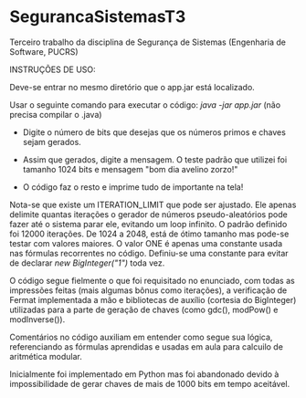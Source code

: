 # SegurancaSistemasT3
Terceiro trabalho da disciplina de Segurança de Sistemas (Engenharia de Software, PUCRS)

INSTRUÇÕES DE USO:

Deve-se entrar no mesmo diretório que o app.jar está localizado.

Usar o seguinte comando para executar o código: *java -jar app.jar* (não precisa compilar o .java)

- Digite o número de bits que desejas que os números primos e chaves sejam gerados.

- Assim que gerados, digite a mensagem. O teste padrão que utilizei foi tamanho 1024 bits e mensagem "bom dia avelino zorzo!"

- O código faz o resto e imprime tudo de importante na tela!

Nota-se que existe um ITERATION_LIMIT que pode ser ajustado. Ele apenas delimite quantas iterações o gerador de números pseudo-aleatórios pode fazer até o sistema parar ele, evitando um loop infinito. O padrão definido foi 12000 iterações. De 1024 a 2048, está de ótimo tamanho mas pode-se testar com valores maiores. O valor ONE é apenas uma constante usada nas fórmulas recorrentes no código. Definiu-se uma constante para evitar de declarar *new BigInteger("1")* toda vez.

O código segue fielmente o que foi requisitado no enunciado, com todas as impressões feitas (mais algumas bônus como iterações), a verificação de Fermat implementada a mão e bibliotecas de auxílio (cortesia do BigInteger) utilizadas para a parte de geração de chaves (como gdc(), modPow() e modInverse()).

Comentários no código auxiliam em entender como segue sua lógica, referenciando as fórmulas aprendidas e usadas em aula para calcuilo de aritmética modular.

Inicialmente foi implementado em Python mas foi abandonado devido à impossibilidade de gerar chaves de mais de 1000 bits em tempo aceitável.
